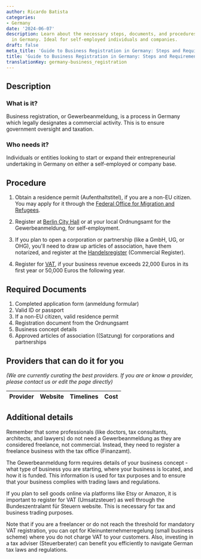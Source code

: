 ```yaml
---
author: Ricardo Batista
categories:
- Germany
date: '2024-06-07'
description: Learn about the necessary steps, documents, and procedures for Gewerbeanmeldung
  in Germany. Ideal for self-employed individuals and companies.
draft: false
meta_title: 'Guide to Business Registration in Germany: Steps and Requirements'
title: 'Guide to Business Registration in Germany: Steps and Requirements'
translationKey: germany-business_registration
---
```


## Description
### What is it?
Business registration, or Gewerbeanmeldung, is a process in Germany which legally designates a commercial activity. This is to ensure government oversight and taxation. 

### Who needs it?
Individuals or entities looking to start or expand their entrepreneurial undertaking in Germany on either a self-employed or company base.

## Procedure

1. Obtain a residence permit (Aufenthaltstitel), if you are a non-EU citizen. You may apply for it through the [Federal Office for Migration and Refugees](http://www.bamf.de/EN/).

2. Register at [Berlin City Hall](https://service.berlin.de/dienstleistung/120686/) or at your local Ordnungsamt for the Gewerbeanmeldung, for self-employment.
 
3. If you plan to open a corporation or partnership (like a GmbH, UG, or OHG), you'll need to draw up articles of association, have them notarized, and register at the [Handelsregister](https://www.handelsregister.de/rp_web/welcome.do) (Commercial Register).

4. Register for [VAT](https://www.bzst.de/DE/Home/home_node.html), if your business revenue exceeds 22,000 Euros in its first year or 50,000 Euros the following year.
   
## Required Documents

1. Completed application form (anmeldung formular)
2. Valid ID or passport 
3. If a non-EU citizen, valid residence permit 
4. Registration document from the Ordnungsamt
5. Business concept details
6. Approved articles of association ((Satzung) for corporations and partnerships

## Providers that can do it for you

_(We are currently curating the best providers. If you are or know a provider, please contact us or edit the page directly)_

| Provider        |     Website     |     Timelines    |       Cost      |
| --------------- | --------------- |  :-------------: | :-------------: |

## Additional details

Remember that some professionals (like doctors, tax consultants, architects, and lawyers) do not need a Gewerbeanmeldung as they are considered freelance, not commercial. Instead, they need to register a freelance business with the tax office (Finanzamt).

The Gewerbeanmeldung form requires details of your business concept - what type of business you are starting, where your business is located, and how it is funded. This information is used for tax purposes and to ensure that your business complies with trading laws and regulations.

If you plan to sell goods online via platforms like Etsy or Amazon, it is important to register for VAT (Umsatzsteuer) as well through the Bundeszentralamt für Steuern website. This is necessary for tax and business trading purposes. 

Note that if you are a freelancer or do not reach the threshold for mandatory VAT registration, you can opt for Kleinunternehmerregelung (small business scheme) where you do not charge VAT to your customers. Also, investing in a tax adviser (Steuerberater) can benefit you efficiently to navigate German tax laws and regulations.